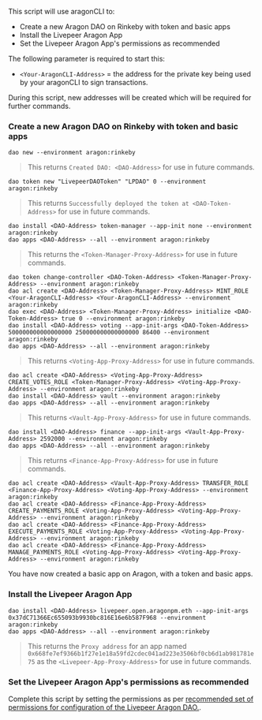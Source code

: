 This script will use aragonCLI to:

- Create a new Aragon DAO on Rinkeby with token and basic apps
- Install the Livepeer Aragon App
- Set the Livepeer Aragon App's permissions as recommended

The following parameter is required to start this:

- `<Your-AragonCLI-Address>` = the address for the private key being used by your aragonCLI to sign transactions.

During this script, new addresses will be created which will be required for further commands.

### Create a new Aragon DAO on Rinkeby with token and basic apps

```
dao new --environment aragon:rinkeby
```

> This returns `Created DAO: <DAO-Address>` for use in future commands.

```
dao token new "LivepeerDAOToken" "LPDAO" 0 --environment aragon:rinkeby
```

> This returns `Successfully deployed the token at <DAO-Token-Address>` for use in future commands.

```
dao install <DAO-Address> token-manager --app-init none --environment aragon:rinkeby
dao apps <DAO-Address> --all --environment aragon:rinkeby
```

> This returns the `<Token-Manager-Proxy-Address>` for use in future commands.

```
dao token change-controller <DAO-Token-Address> <Token-Manager-Proxy-Address> --environment aragon:rinkeby
dao acl create <DAO-Address> <Token-Manager-Proxy-Address> MINT_ROLE <Your-AragonCLI-Address> <Your-AragonCLI-Address> --environment aragon:rinkeby
dao exec <DAO-Address> <Token-Manager-Proxy-Address> initialize <DAO-Token-Address> true 0 --environment aragon:rinkeby
dao install <DAO-Address> voting --app-init-args <DAO-Token-Address> 500000000000000000 250000000000000000 86400 --environment aragon:rinkeby
dao apps <DAO-Address> --all --environment aragon:rinkeby
```

> This returns `<Voting-App-Proxy-Address>` for use in future commands.

```
dao acl create <DAO-Address> <Voting-App-Proxy-Address> CREATE_VOTES_ROLE <Token-Manager-Proxy-Address> <Voting-App-Proxy-Address> --environment aragon:rinkeby
dao install <DAO-Address> vault --environment aragon:rinkeby
dao apps <DAO-Address> --all --environment aragon:rinkeby
```

> This returns `<Vault-App-Proxy-Address>` for use in future commands.

```
dao install <DAO-Address> finance --app-init-args <Vault-App-Proxy-Address> 2592000 --environment aragon:rinkeby
dao apps <DAO-Address> --all --environment aragon:rinkeby
```

> This returns `<Finance-App-Proxy-Address>` for use in future commands.

```
dao acl create <DAO-Address> <Vault-App-Proxy-Address> TRANSFER_ROLE <Finance-App-Proxy-Address> <Voting-App-Proxy-Address> --environment aragon:rinkeby
dao acl create <DAO-Address> <Finance-App-Proxy-Address> CREATE_PAYMENTS_ROLE <Voting-App-Proxy-Address> <Voting-App-Proxy-Address> --environment aragon:rinkeby
dao acl create <DAO-Address> <Finance-App-Proxy-Address> EXECUTE_PAYMENTS_ROLE <Voting-App-Proxy-Address> <Voting-App-Proxy-Address> --environment aragon:rinkeby
dao acl create <DAO-Address> <Finance-App-Proxy-Address> MANAGE_PAYMENTS_ROLE <Voting-App-Proxy-Address> <Voting-App-Proxy-Address> --environment aragon:rinkeby
```

You have now created a basic app on Aragon, with a token and basic apps.


### Install the Livepeer Aragon App

```
dao install <DAO-Address> livepeer.open.aragonpm.eth --app-init-args 0x37dC71366Ec655093b9930bc816E16e6b587F968 --environment aragon:rinkeby
dao apps <DAO-Address> --all --environment aragon:rinkeby
```

> This returns  the `Proxy address` for an app named `0x668fe7ef9366b1f27e1e18a59fd2cdec041ad223e3506bf0cb6d1ab981781e75` as the `<Livepeer-App-Proxy-Address>` for use in future commands.

### Set the Livepeer Aragon App's permissions as recommended

Complete this script by setting the permissions as per [recommended set of permissions for configuration of the Livepeer Aragon DAO.](https://github.com/videoDAC/livepeer-aragon/blob/master/recommended-permissions.md).
